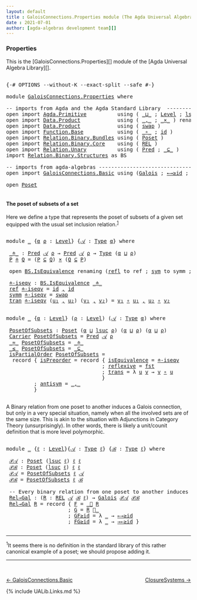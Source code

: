```yaml
---
layout: default
title : GaloisConnections.Properties module (The Agda Universal Algebra Library)
date : 2021-07-01
author: [agda-algebras development team][]
---
```


### <a id="properties">Properties</a>

This is the [GaloisConnections.Properties][] module of the [Agda Universal Algebra Library][].

<pre class="Agda">

<a id="317" class="Symbol">{-#</a> <a id="321" class="Keyword">OPTIONS</a> <a id="329" class="Pragma">--without-K</a> <a id="341" class="Pragma">--exact-split</a> <a id="355" class="Pragma">--safe</a> <a id="362" class="Symbol">#-}</a>

<a id="367" class="Keyword">module</a> <a id="374" href="GaloisConnections.Properties.html" class="Module">GaloisConnections.Properties</a> <a id="403" class="Keyword">where</a>

<a id="410" class="Comment">-- imports from Agda and the Agda Standard Library  ---------------------------------------</a>
<a id="502" class="Keyword">open</a> <a id="507" class="Keyword">import</a> <a id="514" href="Agda.Primitive.html" class="Module">Agda.Primitive</a>          <a id="538" class="Keyword">using</a> <a id="544" class="Symbol">(</a> <a id="546" href="Agda.Primitive.html#810" class="Primitive Operator">_⊔_</a> <a id="550" class="Symbol">;</a> <a id="552" href="Agda.Primitive.html#597" class="Postulate">Level</a> <a id="558" class="Symbol">;</a> <a id="560" href="Agda.Primitive.html#780" class="Primitive">lsuc</a> <a id="565" class="Symbol">)</a> <a id="567" class="Keyword">renaming</a> <a id="576" class="Symbol">(</a> <a id="578" href="Agda.Primitive.html#326" class="Primitive">Set</a> <a id="582" class="Symbol">to</a> <a id="585" class="Primitive">Type</a> <a id="590" class="Symbol">)</a>
<a id="592" class="Keyword">open</a> <a id="597" class="Keyword">import</a> <a id="604" href="Data.Product.html" class="Module">Data.Product</a>            <a id="628" class="Keyword">using</a> <a id="634" class="Symbol">(</a> <a id="636" href="Agda.Builtin.Sigma.html#236" class="InductiveConstructor Operator">_,_</a> <a id="640" class="Symbol">;</a> <a id="642" href="Data.Product.html#1167" class="Function Operator">_×_</a> <a id="646" class="Symbol">)</a> <a id="648" class="Keyword">renaming</a> <a id="657" class="Symbol">(</a> <a id="659" href="Agda.Builtin.Sigma.html#252" class="Field">proj₁</a> <a id="665" class="Symbol">to</a> <a id="668" class="Field">fst</a> <a id="672" class="Symbol">)</a>
<a id="674" class="Keyword">open</a> <a id="679" class="Keyword">import</a> <a id="686" href="Data.Product.html" class="Module">Data.Product</a>            <a id="710" class="Keyword">using</a> <a id="716" class="Symbol">(</a> <a id="718" href="Data.Product.html#5317" class="Function">swap</a> <a id="723" class="Symbol">)</a>
<a id="725" class="Keyword">open</a> <a id="730" class="Keyword">import</a> <a id="737" href="Function.Base.html" class="Module">Function.Base</a>           <a id="761" class="Keyword">using</a> <a id="767" class="Symbol">(</a> <a id="769" href="Function.Base.html#1031" class="Function Operator">_∘_</a> <a id="773" class="Symbol">;</a> <a id="775" href="Function.Base.html#615" class="Function">id</a> <a id="778" class="Symbol">)</a>
<a id="780" class="Keyword">open</a> <a id="785" class="Keyword">import</a> <a id="792" href="Relation.Binary.Bundles.html" class="Module">Relation.Binary.Bundles</a> <a id="816" class="Keyword">using</a> <a id="822" class="Symbol">(</a> <a id="824" href="Relation.Binary.Bundles.html#3028" class="Record">Poset</a> <a id="830" class="Symbol">)</a>
<a id="832" class="Keyword">open</a> <a id="837" class="Keyword">import</a> <a id="844" href="Relation.Binary.Core.html" class="Module">Relation.Binary.Core</a>    <a id="868" class="Keyword">using</a> <a id="874" class="Symbol">(</a> <a id="876" href="Relation.Binary.Core.html#766" class="Function">REL</a> <a id="880" class="Symbol">)</a>
<a id="882" class="Keyword">open</a> <a id="887" class="Keyword">import</a> <a id="894" href="Relation.Unary.html" class="Module">Relation.Unary</a>          <a id="918" class="Keyword">using</a> <a id="924" class="Symbol">(</a> <a id="926" href="Relation.Unary.html#1101" class="Function">Pred</a> <a id="931" class="Symbol">;</a> <a id="933" href="Relation.Unary.html#1742" class="Function Operator">_⊆_</a> <a id="937" class="Symbol">)</a>
<a id="939" class="Keyword">import</a> <a id="946" href="Relation.Binary.Structures.html" class="Module">Relation.Binary.Structures</a> <a id="973" class="Symbol">as</a> <a id="976" class="Module">BS</a>

<a id="980" class="Comment">-- imports from agda-algebras --------------------------------------------------------------</a>
<a id="1073" class="Keyword">open</a> <a id="1078" class="Keyword">import</a> <a id="1085" href="GaloisConnections.Basic.html" class="Module">GaloisConnections.Basic</a> <a id="1109" class="Keyword">using</a> <a id="1115" class="Symbol">(</a><a id="1116" href="GaloisConnections.Basic.html#1277" class="Record">Galois</a> <a id="1123" class="Symbol">;</a> <a id="1125" href="GaloisConnections.Basic.html#1818" class="Function">←→≥id</a> <a id="1131" class="Symbol">;</a> <a id="1133" href="GaloisConnections.Basic.html#1906" class="Function">→←≥id</a> <a id="1139" class="Symbol">;</a> <a id="1141" href="GaloisConnections.Basic.html#1569" class="Function Operator">_⃗_</a> <a id="1145" class="Symbol">;</a> <a id="1147" href="GaloisConnections.Basic.html#1729" class="Function Operator">_⃖_</a> <a id="1151" class="Symbol">)</a>

<a id="1154" class="Keyword">open</a> <a id="1159" href="Relation.Binary.Bundles.html#3028" class="Module">Poset</a>

</pre>

#### <a id="the-poset-of-subsets-of-a-set">The poset of subsets of a set</a>

Here we define a type that represents the poset of subsets of a given set equipped with the usual set inclusion relation.<sup>[1](GaloisConnections.Properties.html#fn1)</sup>

<pre class="Agda">

<a id="1446" class="Keyword">module</a> <a id="1453" href="GaloisConnections.Properties.html#1453" class="Module">_</a> <a id="1455" class="Symbol">{</a><a id="1456" href="GaloisConnections.Properties.html#1456" class="Bound">α</a> <a id="1458" href="GaloisConnections.Properties.html#1458" class="Bound">ρ</a> <a id="1460" class="Symbol">:</a> <a id="1462" href="Agda.Primitive.html#597" class="Postulate">Level</a><a id="1467" class="Symbol">}</a> <a id="1469" class="Symbol">{</a><a id="1470" href="GaloisConnections.Properties.html#1470" class="Bound">𝒜</a> <a id="1472" class="Symbol">:</a> <a id="1474" href="GaloisConnections.Properties.html#585" class="Primitive">Type</a> <a id="1479" href="GaloisConnections.Properties.html#1456" class="Bound">α</a><a id="1480" class="Symbol">}</a> <a id="1482" class="Keyword">where</a>

 <a id="1490" href="GaloisConnections.Properties.html#1490" class="Function Operator">_≐_</a> <a id="1494" class="Symbol">:</a> <a id="1496" href="Relation.Unary.html#1101" class="Function">Pred</a> <a id="1501" href="GaloisConnections.Properties.html#1470" class="Bound">𝒜</a> <a id="1503" href="GaloisConnections.Properties.html#1458" class="Bound">ρ</a> <a id="1505" class="Symbol">→</a> <a id="1507" href="Relation.Unary.html#1101" class="Function">Pred</a> <a id="1512" href="GaloisConnections.Properties.html#1470" class="Bound">𝒜</a> <a id="1514" href="GaloisConnections.Properties.html#1458" class="Bound">ρ</a> <a id="1516" class="Symbol">→</a> <a id="1518" href="GaloisConnections.Properties.html#585" class="Primitive">Type</a> <a id="1523" class="Symbol">(</a><a id="1524" href="GaloisConnections.Properties.html#1456" class="Bound">α</a> <a id="1526" href="Agda.Primitive.html#810" class="Primitive Operator">⊔</a> <a id="1528" href="GaloisConnections.Properties.html#1458" class="Bound">ρ</a><a id="1529" class="Symbol">)</a>
 <a id="1532" href="GaloisConnections.Properties.html#1532" class="Bound">P</a> <a id="1534" href="GaloisConnections.Properties.html#1490" class="Function Operator">≐</a> <a id="1536" href="GaloisConnections.Properties.html#1536" class="Bound">Q</a> <a id="1538" class="Symbol">=</a> <a id="1540" class="Symbol">(</a><a id="1541" href="GaloisConnections.Properties.html#1532" class="Bound">P</a> <a id="1543" href="Relation.Unary.html#1742" class="Function Operator">⊆</a> <a id="1545" href="GaloisConnections.Properties.html#1536" class="Bound">Q</a><a id="1546" class="Symbol">)</a> <a id="1548" href="Data.Product.html#1167" class="Function Operator">×</a> <a id="1550" class="Symbol">(</a><a id="1551" href="GaloisConnections.Properties.html#1536" class="Bound">Q</a> <a id="1553" href="Relation.Unary.html#1742" class="Function Operator">⊆</a> <a id="1555" href="GaloisConnections.Properties.html#1532" class="Bound">P</a><a id="1556" class="Symbol">)</a>

 <a id="1560" class="Keyword">open</a> <a id="1565" href="Relation.Binary.Structures.html#1522" class="Module">BS.IsEquivalence</a> <a id="1582" class="Keyword">renaming</a> <a id="1591" class="Symbol">(</a><a id="1592" href="Relation.Binary.Structures.html#1568" class="Field">refl</a> <a id="1597" class="Symbol">to</a> <a id="1600" class="Field">ref</a> <a id="1604" class="Symbol">;</a> <a id="1606" href="Relation.Binary.Structures.html#1594" class="Field">sym</a> <a id="1610" class="Symbol">to</a> <a id="1613" class="Field">symm</a> <a id="1618" class="Symbol">;</a> <a id="1620" href="Relation.Binary.Structures.html#1620" class="Field">trans</a> <a id="1626" class="Symbol">to</a> <a id="1629" class="Field">tran</a><a id="1633" class="Symbol">)</a>

 <a id="1637" href="GaloisConnections.Properties.html#1637" class="Function">≐-iseqv</a> <a id="1645" class="Symbol">:</a> <a id="1647" href="Relation.Binary.Structures.html#1522" class="Record">BS.IsEquivalence</a> <a id="1664" href="GaloisConnections.Properties.html#1490" class="Function Operator">_≐_</a>
 <a id="1669" href="GaloisConnections.Properties.html#1600" class="Field">ref</a> <a id="1673" href="GaloisConnections.Properties.html#1637" class="Function">≐-iseqv</a> <a id="1681" class="Symbol">=</a> <a id="1683" href="Function.Base.html#615" class="Function">id</a> <a id="1686" href="Agda.Builtin.Sigma.html#236" class="InductiveConstructor Operator">,</a> <a id="1688" href="Function.Base.html#615" class="Function">id</a>
 <a id="1692" href="GaloisConnections.Properties.html#1613" class="Field">symm</a> <a id="1697" href="GaloisConnections.Properties.html#1637" class="Function">≐-iseqv</a> <a id="1705" class="Symbol">=</a> <a id="1707" href="Data.Product.html#5317" class="Function">swap</a>
 <a id="1713" href="GaloisConnections.Properties.html#1629" class="Field">tran</a> <a id="1718" href="GaloisConnections.Properties.html#1637" class="Function">≐-iseqv</a> <a id="1726" class="Symbol">(</a><a id="1727" href="GaloisConnections.Properties.html#1727" class="Bound">u₁</a> <a id="1730" href="Agda.Builtin.Sigma.html#236" class="InductiveConstructor Operator">,</a> <a id="1732" href="GaloisConnections.Properties.html#1732" class="Bound">u₂</a><a id="1734" class="Symbol">)</a> <a id="1736" class="Symbol">(</a><a id="1737" href="GaloisConnections.Properties.html#1737" class="Bound">v₁</a> <a id="1740" href="Agda.Builtin.Sigma.html#236" class="InductiveConstructor Operator">,</a> <a id="1742" href="GaloisConnections.Properties.html#1742" class="Bound">v₂</a><a id="1744" class="Symbol">)</a> <a id="1746" class="Symbol">=</a> <a id="1748" href="GaloisConnections.Properties.html#1737" class="Bound">v₁</a> <a id="1751" href="Function.Base.html#1031" class="Function Operator">∘</a> <a id="1753" href="GaloisConnections.Properties.html#1727" class="Bound">u₁</a> <a id="1756" href="Agda.Builtin.Sigma.html#236" class="InductiveConstructor Operator">,</a> <a id="1758" href="GaloisConnections.Properties.html#1732" class="Bound">u₂</a> <a id="1761" href="Function.Base.html#1031" class="Function Operator">∘</a> <a id="1763" href="GaloisConnections.Properties.html#1742" class="Bound">v₂</a>


<a id="1768" class="Keyword">module</a> <a id="1775" href="GaloisConnections.Properties.html#1775" class="Module">_</a> <a id="1777" class="Symbol">{</a><a id="1778" href="GaloisConnections.Properties.html#1778" class="Bound">α</a> <a id="1780" class="Symbol">:</a> <a id="1782" href="Agda.Primitive.html#597" class="Postulate">Level</a><a id="1787" class="Symbol">}</a> <a id="1789" class="Symbol">(</a><a id="1790" href="GaloisConnections.Properties.html#1790" class="Bound">ρ</a> <a id="1792" class="Symbol">:</a> <a id="1794" href="Agda.Primitive.html#597" class="Postulate">Level</a><a id="1799" class="Symbol">)</a> <a id="1801" class="Symbol">(</a><a id="1802" href="GaloisConnections.Properties.html#1802" class="Bound">𝒜</a> <a id="1804" class="Symbol">:</a> <a id="1806" href="GaloisConnections.Properties.html#585" class="Primitive">Type</a> <a id="1811" href="GaloisConnections.Properties.html#1778" class="Bound">α</a><a id="1812" class="Symbol">)</a> <a id="1814" class="Keyword">where</a>

 <a id="1822" href="GaloisConnections.Properties.html#1822" class="Function">PosetOfSubsets</a> <a id="1837" class="Symbol">:</a> <a id="1839" href="Relation.Binary.Bundles.html#3028" class="Record">Poset</a> <a id="1845" class="Symbol">(</a><a id="1846" href="GaloisConnections.Properties.html#1778" class="Bound">α</a> <a id="1848" href="Agda.Primitive.html#810" class="Primitive Operator">⊔</a> <a id="1850" href="Agda.Primitive.html#780" class="Primitive">lsuc</a> <a id="1855" href="GaloisConnections.Properties.html#1790" class="Bound">ρ</a><a id="1856" class="Symbol">)</a> <a id="1858" class="Symbol">(</a><a id="1859" href="GaloisConnections.Properties.html#1778" class="Bound">α</a> <a id="1861" href="Agda.Primitive.html#810" class="Primitive Operator">⊔</a> <a id="1863" href="GaloisConnections.Properties.html#1790" class="Bound">ρ</a><a id="1864" class="Symbol">)</a> <a id="1866" class="Symbol">(</a><a id="1867" href="GaloisConnections.Properties.html#1778" class="Bound">α</a> <a id="1869" href="Agda.Primitive.html#810" class="Primitive Operator">⊔</a> <a id="1871" href="GaloisConnections.Properties.html#1790" class="Bound">ρ</a><a id="1872" class="Symbol">)</a>
 <a id="1875" href="Relation.Binary.Bundles.html#3104" class="Field">Carrier</a> <a id="1883" href="GaloisConnections.Properties.html#1822" class="Function">PosetOfSubsets</a> <a id="1898" class="Symbol">=</a> <a id="1900" href="Relation.Unary.html#1101" class="Function">Pred</a> <a id="1905" href="GaloisConnections.Properties.html#1802" class="Bound">𝒜</a> <a id="1907" href="GaloisConnections.Properties.html#1790" class="Bound">ρ</a>
 <a id="1910" href="Relation.Binary.Bundles.html#3131" class="Field Operator">_≈_</a> <a id="1914" href="GaloisConnections.Properties.html#1822" class="Function">PosetOfSubsets</a> <a id="1929" class="Symbol">=</a> <a id="1931" href="GaloisConnections.Properties.html#1490" class="Function Operator">_≐_</a>
 <a id="1936" href="Relation.Binary.Bundles.html#3167" class="Field Operator">_≤_</a> <a id="1940" href="GaloisConnections.Properties.html#1822" class="Function">PosetOfSubsets</a> <a id="1955" class="Symbol">=</a> <a id="1957" href="Relation.Unary.html#1742" class="Function Operator">_⊆_</a>
 <a id="1962" href="Relation.Binary.Bundles.html#3203" class="Field">isPartialOrder</a> <a id="1977" href="GaloisConnections.Properties.html#1822" class="Function">PosetOfSubsets</a> <a id="1992" class="Symbol">=</a>
  <a id="1996" class="Keyword">record</a> <a id="2003" class="Symbol">{</a> <a id="2005" href="Relation.Binary.Structures.html#3243" class="Field">isPreorder</a> <a id="2016" class="Symbol">=</a> <a id="2018" class="Keyword">record</a> <a id="2025" class="Symbol">{</a> <a id="2027" href="Relation.Binary.Structures.html#2228" class="Field">isEquivalence</a> <a id="2041" class="Symbol">=</a> <a id="2043" href="GaloisConnections.Properties.html#1637" class="Function">≐-iseqv</a>
                               <a id="2082" class="Symbol">;</a> <a id="2084" href="Relation.Binary.Structures.html#2331" class="Field">reflexive</a> <a id="2094" class="Symbol">=</a> <a id="2096" href="GaloisConnections.Properties.html#668" class="Field">fst</a>
                               <a id="2131" class="Symbol">;</a> <a id="2133" href="Relation.Binary.Structures.html#2361" class="Field">trans</a> <a id="2139" class="Symbol">=</a> <a id="2141" class="Symbol">λ</a> <a id="2143" href="GaloisConnections.Properties.html#2143" class="Bound">u</a> <a id="2145" href="GaloisConnections.Properties.html#2145" class="Bound">v</a> <a id="2147" class="Symbol">→</a> <a id="2149" href="GaloisConnections.Properties.html#2145" class="Bound">v</a> <a id="2151" href="Function.Base.html#1031" class="Function Operator">∘</a> <a id="2153" href="GaloisConnections.Properties.html#2143" class="Bound">u</a>
                               <a id="2186" class="Symbol">}</a>
         <a id="2197" class="Symbol">;</a> <a id="2199" href="Relation.Binary.Structures.html#3275" class="Field">antisym</a> <a id="2207" class="Symbol">=</a> <a id="2209" href="Agda.Builtin.Sigma.html#236" class="InductiveConstructor Operator">_,_</a>
         <a id="2222" class="Symbol">}</a>

</pre>

A Binary relation from one poset to another induces a Galois connection, but only in a very special
situation, namely when all the involved sets are of the same size.  This is akin to the situation
with Adjunctions in Category Theory (unsurprisingly). In other words, there is likely a
unit/counit definition that is more level polymorphic.

<pre class="Agda">

<a id="2593" class="Keyword">module</a> <a id="2600" href="GaloisConnections.Properties.html#2600" class="Module">_</a> <a id="2602" class="Symbol">{</a><a id="2603" href="GaloisConnections.Properties.html#2603" class="Bound">ℓ</a> <a id="2605" class="Symbol">:</a> <a id="2607" href="Agda.Primitive.html#597" class="Postulate">Level</a><a id="2612" class="Symbol">}{</a><a id="2614" href="GaloisConnections.Properties.html#2614" class="Bound">𝒜</a> <a id="2616" class="Symbol">:</a> <a id="2618" href="GaloisConnections.Properties.html#585" class="Primitive">Type</a> <a id="2623" href="GaloisConnections.Properties.html#2603" class="Bound">ℓ</a><a id="2624" class="Symbol">}</a> <a id="2626" class="Symbol">{</a><a id="2627" href="GaloisConnections.Properties.html#2627" class="Bound">ℬ</a> <a id="2629" class="Symbol">:</a> <a id="2631" href="GaloisConnections.Properties.html#585" class="Primitive">Type</a> <a id="2636" href="GaloisConnections.Properties.html#2603" class="Bound">ℓ</a><a id="2637" class="Symbol">}</a> <a id="2639" class="Keyword">where</a>

 <a id="2647" href="GaloisConnections.Properties.html#2647" class="Function">𝒫𝒜</a> <a id="2650" class="Symbol">:</a> <a id="2652" href="Relation.Binary.Bundles.html#3028" class="Record">Poset</a> <a id="2658" class="Symbol">(</a><a id="2659" href="Agda.Primitive.html#780" class="Primitive">lsuc</a> <a id="2664" href="GaloisConnections.Properties.html#2603" class="Bound">ℓ</a><a id="2665" class="Symbol">)</a> <a id="2667" href="GaloisConnections.Properties.html#2603" class="Bound">ℓ</a> <a id="2669" href="GaloisConnections.Properties.html#2603" class="Bound">ℓ</a>
 <a id="2672" href="GaloisConnections.Properties.html#2672" class="Function">𝒫ℬ</a> <a id="2675" class="Symbol">:</a> <a id="2677" href="Relation.Binary.Bundles.html#3028" class="Record">Poset</a> <a id="2683" class="Symbol">(</a><a id="2684" href="Agda.Primitive.html#780" class="Primitive">lsuc</a> <a id="2689" href="GaloisConnections.Properties.html#2603" class="Bound">ℓ</a><a id="2690" class="Symbol">)</a> <a id="2692" href="GaloisConnections.Properties.html#2603" class="Bound">ℓ</a> <a id="2694" href="GaloisConnections.Properties.html#2603" class="Bound">ℓ</a>
 <a id="2697" href="GaloisConnections.Properties.html#2647" class="Function">𝒫𝒜</a> <a id="2700" class="Symbol">=</a> <a id="2702" href="GaloisConnections.Properties.html#1822" class="Function">PosetOfSubsets</a> <a id="2717" href="GaloisConnections.Properties.html#2603" class="Bound">ℓ</a> <a id="2719" href="GaloisConnections.Properties.html#2614" class="Bound">𝒜</a>
 <a id="2722" href="GaloisConnections.Properties.html#2672" class="Function">𝒫ℬ</a> <a id="2725" class="Symbol">=</a> <a id="2727" href="GaloisConnections.Properties.html#1822" class="Function">PosetOfSubsets</a> <a id="2742" href="GaloisConnections.Properties.html#2603" class="Bound">ℓ</a> <a id="2744" href="GaloisConnections.Properties.html#2627" class="Bound">ℬ</a>

 <a id="2748" class="Comment">-- Every binary relation from one poset to another induces a Galois connection.</a>
 <a id="2829" href="GaloisConnections.Properties.html#2829" class="Function">Rel→Gal</a> <a id="2837" class="Symbol">:</a> <a id="2839" class="Symbol">(</a><a id="2840" href="GaloisConnections.Properties.html#2840" class="Bound">R</a> <a id="2842" class="Symbol">:</a> <a id="2844" href="Relation.Binary.Core.html#766" class="Function">REL</a> <a id="2848" href="GaloisConnections.Properties.html#2614" class="Bound">𝒜</a> <a id="2850" href="GaloisConnections.Properties.html#2627" class="Bound">ℬ</a> <a id="2852" href="GaloisConnections.Properties.html#2603" class="Bound">ℓ</a><a id="2853" class="Symbol">)</a> <a id="2855" class="Symbol">→</a> <a id="2857" href="GaloisConnections.Basic.html#1277" class="Record">Galois</a> <a id="2864" href="GaloisConnections.Properties.html#2647" class="Function">𝒫𝒜</a> <a id="2867" href="GaloisConnections.Properties.html#2672" class="Function">𝒫ℬ</a>
 <a id="2871" href="GaloisConnections.Properties.html#2829" class="Function">Rel→Gal</a> <a id="2879" href="GaloisConnections.Properties.html#2879" class="Bound">R</a> <a id="2881" class="Symbol">=</a> <a id="2883" class="Keyword">record</a> <a id="2890" class="Symbol">{</a> <a id="2892" href="GaloisConnections.Basic.html#1334" class="Field">F</a> <a id="2894" class="Symbol">=</a> <a id="2896" href="GaloisConnections.Basic.html#1569" class="Function Operator">_⃗</a> <a id="2899" href="GaloisConnections.Properties.html#2879" class="Bound">R</a>
                    <a id="2921" class="Symbol">;</a> <a id="2923" href="GaloisConnections.Basic.html#1363" class="Field">G</a> <a id="2925" class="Symbol">=</a> <a id="2927" href="GaloisConnections.Properties.html#2879" class="Bound">R</a> <a id="2929" href="GaloisConnections.Basic.html#1729" class="Function Operator">⃖_</a>
                    <a id="2952" class="Symbol">;</a> <a id="2954" href="GaloisConnections.Basic.html#1392" class="Field">GF≥id</a> <a id="2960" class="Symbol">=</a> <a id="2962" class="Symbol">λ</a> <a id="2964" href="GaloisConnections.Properties.html#2964" class="Bound">_</a> <a id="2966" class="Symbol">→</a> <a id="2968" href="GaloisConnections.Basic.html#1818" class="Function">←→≥id</a>
                    <a id="2994" class="Symbol">;</a> <a id="2996" href="GaloisConnections.Basic.html#1423" class="Field">FG≥id</a> <a id="3002" class="Symbol">=</a> <a id="3004" class="Symbol">λ</a> <a id="3006" href="GaloisConnections.Properties.html#3006" class="Bound">_</a> <a id="3008" class="Symbol">→</a> <a id="3010" href="GaloisConnections.Basic.html#1906" class="Function">→←≥id</a> <a id="3016" class="Symbol">}</a>

</pre>


--------------------------------------

<span class="footnote" id="fn1">
<sup>1</sup>It seems there is no definition in the standard library of this rather canonical example of a poset; we should propose adding it.
</span>

--------------------

<br>

[← GaloisConnections.Basic](GaloisConnections.Basic.html)
<span style="float:right;">[ClosureSystems →](ClosureSystems.html)</span>

{% include UALib.Links.md %}

[agda-algebras development team]: https://github.com/ualib/agda-algebras#the-agda-algebras-development-team





